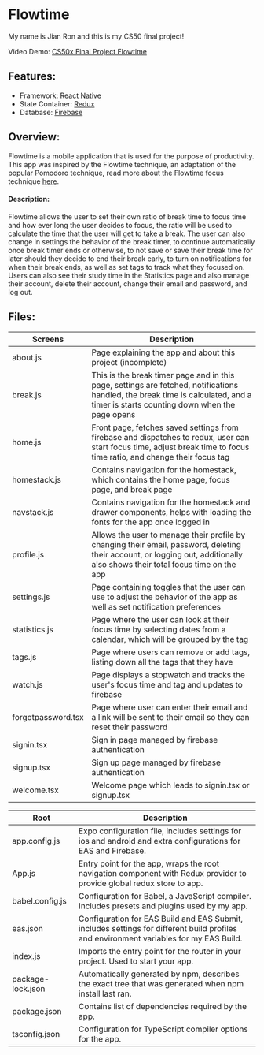 # Flowtime
My name is Jian Ron and this is my CS50 final project!

Video Demo: [CS50x Final Project Flowtime]()

## Features:
* Framework: [React Native](https://reactnative.dev/docs/getting-started)
* State Container: [Redux](https://redux.js.org/introduction/getting-started)
* Database: [Firebase](https://firebase.google.com/docs)

## Overview:
Flowtime is a mobile application that is used for the purpose of productivity. This app was inspired by the Flowtime technique, 
an adaptation of the popular Pomodoro technique, read more about the Flowtime focus technique [here](https://zapier.com/blog/flowtime-technique/).

#### Description:
Flowtime allows the user to set their own ratio of break time to focus time and how ever long the user decides to focus, the
ratio will be used to calculate the time that the user will get to take a break. The user can also change in settings the
behavior of the break timer, to continue automatically once break timer ends or otherwise, to not save or save their break
time for later should they decide to end their break early, to turn on notifications for when their break ends, as well as
set tags to track what they focused on. Users can also see their study time in the Statistics page and also manage their
account, delete their account, change their email and password, and log out.

## Files:
| Screens | Description |
|-|-|
| about.js | Page explaining the app and about this project (incomplete)|
| break.js | This is the break timer page and in this page, settings are fetched, notifications handled, the break time is calculated, and a timer is starts counting down when the page opens |
| home.js | Front page, fetches saved settings from firebase and dispatches to redux, user can start focus time, adjust break time to focus time ratio, and change their focus tag |
| homestack.js | Contains navigation for the homestack, which contains the home page, focus page, and break page |
| navstack.js | Contains navigation for the homestack and drawer components, helps with loading the fonts for the app once logged in |
| profile.js | Allows the user to manage their profile by changing their email, password, deleting their account, or logging out, additionally also shows their total focus time on the app |
| settings.js | Page containing toggles that the user can use to adjust the behavior of the app as well as set notification preferences |
| statistics.js | Page where the user can look at their focus time by selecting dates from a calendar, which will be grouped by the tag |
| tags.js | Page where users can remove or add tags, listing down all the tags that they have |
| watch.js | Page displays a stopwatch and tracks the user's focus time and tag and updates to firebase |
| forgotpassword.tsx | Page where user can enter their email and a link will be sent to their email so they can reset their password |
| signin.tsx | Sign in page managed by firebase authentication |
| signup.tsx | Sign up page managed by firebase authentication |
| welcome.tsx | Welcome page which leads to signin.tsx or signup.tsx |

| Root | Description |
|-|-|
| app.config.js | Expo configuration file, includes settings for ios and android and extra configurations for EAS and Firebase. |
| App.js | Entry point for the app, wraps the root navigation component with Redux provider to provide global redux store to app. |
| babel.config.js | Configuration for Babel, a JavaScript compiler. Includes presets and plugins used by my app. |
| eas.json | Configuration for EAS Build and EAS Submit, includes settings for different build profiles and environment variables for my EAS Build. |
| index.js | Imports the entry point for the router in your project. Used to start your app. |
| package-lock.json | Automatically generated by npm, describes the exact tree that was generated when npm install last ran. |
| package.json | Contains list of dependencies required by the app. |
| tsconfig.json | Configuration for TypeScript compiler options for the app. |
